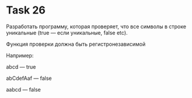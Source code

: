 # Task 26

Разработать программу, которая проверяет, что все символы в строке уникальные (true — если уникальные, false etc).

Функция проверки должна быть регистронезависимой

Например:

abcd        — true

abCdefAaf   — false

aabcd       — false
